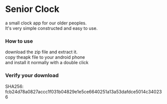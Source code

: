 
<H1> Senior Clock </H1>

a small clock app for our older peoples.<br>
It's very simple constructed and easy to use.

<H3>How to use</H3>
download the zip file and extract it.<br>
copy theapk file to your android phone <br>
and install it normally with a double click

<H3>Verify your download</H3>
SHA256: fcb24d78a0827accc1f031b04829e1e5ce6640251a13a53dafdce5014c340236